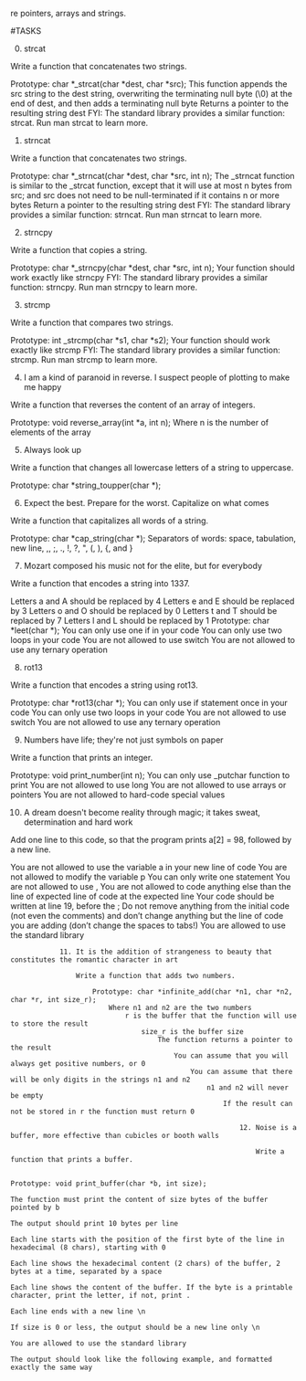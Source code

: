 
re pointers, arrays and strings.

#TASKS

0. strcat

Write a function that concatenates two strings.

Prototype: char *_strcat(char *dest, char *src);
This function appends the src string to the dest string, overwriting the terminating null byte (\0) at the end of dest, and then adds a terminating null byte
Returns a pointer to the resulting string dest
FYI: The standard library provides a similar function: strcat. Run man strcat to learn more.

1. strncat

Write a function that concatenates two strings.

Prototype: char *_strncat(char *dest, char *src, int n);
The _strncat function is similar to the _strcat function, except that
it will use at most n bytes from src; and
src does not need to be null-terminated if it contains n or more bytes
Return a pointer to the resulting string dest
FYI: The standard library provides a similar function: strncat. Run man strncat to learn more.

2. strncpy

Write a function that copies a string.

Prototype: char *_strncpy(char *dest, char *src, int n);
Your function should work exactly like strncpy
FYI: The standard library provides a similar function: strncpy. Run man strncpy to learn more.

3. strcmp

Write a function that compares two strings.

Prototype: int _strcmp(char *s1, char *s2);
Your function should work exactly like strcmp
FYI: The standard library provides a similar function: strcmp. Run man strcmp to learn more.

4. I am a kind of paranoid in reverse. I suspect people of plotting to make me happy

Write a function that reverses the content of an array of integers.

Prototype: void reverse_array(int *a, int n);
Where n is the number of elements of the array


5. Always look up

Write a function that changes all lowercase letters of a string to uppercase.

Prototype: char *string_toupper(char *);

6. Expect the best. Prepare for the worst. Capitalize on what comes

Write a function that capitalizes all words of a string.

Prototype: char *cap_string(char *);
Separators of words: space, tabulation, new line, ,, ;, ., !, ?, ", (, ), {, and }

7. Mozart composed his music not for the elite, but for everybody

Write a function that encodes a string into 1337.

Letters a and A should be replaced by 4
Letters e and E should be replaced by 3
Letters o and O should be replaced by 0
Letters t and T should be replaced by 7
Letters l and L should be replaced by 1
Prototype: char *leet(char *);
You can only use one if in your code
You can only use two loops in your code
You are not allowed to use switch
You are not allowed to use any ternary operation

8. rot13

Write a function that encodes a string using rot13.

Prototype: char *rot13(char *);
You can only use if statement once in your code
You can only use two loops in your code
You are not allowed to use switch
You are not allowed to use any ternary operation

9. Numbers have life; they're not just symbols on paper

Write a function that prints an integer.

Prototype: void print_number(int n);
You can only use _putchar function to print
You are not allowed to use long
You are not allowed to use arrays or pointers
You are not allowed to hard-code special values

10. A dream doesn't become reality through magic; it takes sweat, determination and hard work

Add one line to this code, so that the program prints a[2] = 98, followed by a new line.

You are not allowed to use the variable a in your new line of code
You are not allowed to modify the variable p
You can only write one statement
You are not allowed to use ,
    You are not allowed to code anything else than the line of expected line of code at the expected line
        Your code should be written at line 19, before the ;
	    Do not remove anything from the initial code (not even the comments)
	    	and don’t change anything but the line of code you are adding (don’t change the spaces to tabs!)
			You are allowed to use the standard library

				11. It is the addition of strangeness to beauty that constitutes the romantic character in art

					Write a function that adds two numbers.

						Prototype: char *infinite_add(char *n1, char *n2, char *r, int size_r);
							Where n1 and n2 are the two numbers
								r is the buffer that the function will use to store the result
									size_r is the buffer size
										The function returns a pointer to the result
											You can assume that you will always get positive numbers, or 0
												You can assume that there will be only digits in the strings n1 and n2
													n1 and n2 will never be empty
														If the result can not be stored in r the function must return 0

															12. Noise is a buffer, more effective than cubicles or booth walls

																Write a function that prints a buffer.

																	Prototype: void print_buffer(char *b, int size);
																		The function must print the content of size bytes of the buffer pointed by b
																			The output should print 10 bytes per line
																				Each line starts with the position of the first byte of the line in hexadecimal (8 chars), starting with 0
																					Each line shows the hexadecimal content (2 chars) of the buffer, 2 bytes at a time, separated by a space
																						Each line shows the content of the buffer. If the byte is a printable character, print the letter, if not, print .
																							Each line ends with a new line \n
																								If size is 0 or less, the output should be a new line only \n
																									You are allowed to use the standard library
																										The output should look like the following example, and formatted exactly the same way


